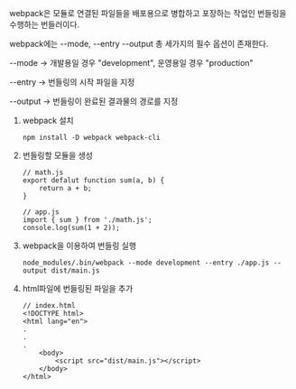 webpack은 모듈로 연결된 파일들을 배포용으로 병합하고 포장하는 작업인 번들링을 수행하는 번들러이다.

webpack에는 --mode, --entry --output 총 세가지의 필수 옵션이 존재한다.

--mode -> 개발용일 경우 "development", 운영용일 경우 "production"

--entry -> 번들링의 시작 파일을 지정

--output -> 번들링이 완료된 결과물의 경로를 지정


1. webpack 설치

    ```
    npm install -D webpack webpack-cli
    ```

2. 번들링할 모듈을 생성
 
    ```
    // math.js
    export defalut function sum(a, b) {
        return a + b;
    }

    // app.js
    import { sum } from './math.js';
    console.log(sum(1 + 2));
    ```

3. webpack을 이용하여 번들링 실행

    ```
    node_modules/.bin/webpack --mode development --entry ./app.js --output dist/main.js
    ```

4. html파일에 번들링된 파일을 추가

    ```
    // index.html
    <!DOCTYPE html>
    <html lang="en">
    .
    .
    .
        <body>
            <script src="dist/main.js"></script>
        </body>
    </html>
    ```